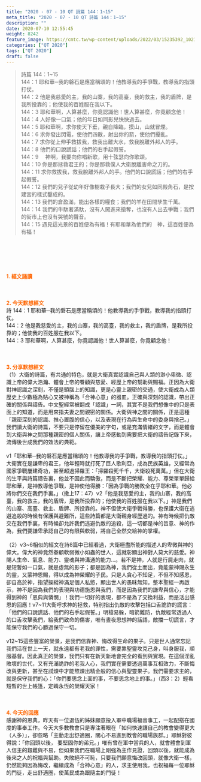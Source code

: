 ```yaml
---
title: "2020 - 07 - 10 QT 詩篇 144：1~15"
meta_title: "2020 - 07 - 10 QT 詩篇 144：1~15"
description: ""
date: 2020-07-10 12:55:45
weight: 8242
feature_image: https://cmtc.tw/wp-content/uploads/2022/03/15235392_10211799862337740_180693556567566654_o-1.webp
categories: ["QT 2020"]
tags: ["QT 2020"]
draft: false
---
```


<blockquote>詩篇 144：1~15<br />
144：1 耶和華─我的磐石是應當稱頌的！他教導我的手爭戰，教導我的指頭打仗。<br />
144：2 他是我慈愛的主，我的山寨，我的高臺，我的救主，我的盾牌，是我所投靠的；他使我的百姓服在我以下。<br />
144：3 耶和華啊，人算甚麼，你竟認識他！世人算甚麼，你竟顧念他！<br />
144：4 人好像一口氣；他的年日如同影兒快快過去。<br />
144：5 耶和華啊，求你使天下垂，親自降臨，摸山，山就冒煙。<br />
144：6 求你發出閃電，使他們四散，射出你的箭，使他們擾亂。<br />
144：7 求你從上伸手救拔我，救我出離大水，救我脫離外邦人的手。<br />
144：8 他們的口說謊話；他們的右手起假誓。<br />
144：9 　神啊，我要向你唱新歌，用十弦瑟向你歌頌。<br />
144：10 你是那拯救君王的；你是那救僕人大衛脫離害命之刀的。<br />
144：11 求你救拔我，救我脫離外邦人的手。他們的口說謊話；他們的右手起假誓。<br />
144：12 我們的兒子從幼年好像樹栽子長大；我們的女兒如同殿角石，是按建宮的樣式鑿成的。<br />
144：13 我們的倉盈滿，能出各樣的糧食；我們的羊在田間孳生千萬。<br />
144：14 我們的牛馱著滿馱，沒有人闖進來搶奪，也沒有人出去爭戰；我們的街市上也沒有哭號的聲音。<br />
144：15 遇見這光景的百姓便為有福！有耶和華為他們的　神，這百姓便為有福！</blockquote><br />
&nbsp;<br />
<br />
&nbsp;<br />
<br />
<span style="color: #ff6600;"><strong>1. </strong><strong>經文誦讀</strong></span><br />
<br />
<span style="color: #ff6600;"><strong> </strong></span><br />
<br />
<span style="color: #ff6600;"><strong>2. 今天默想</strong><strong>經文<br />
</strong></span>詩 144：1 耶和華─我的磐石是應當稱頌的！他教導我的手爭戰，教導我的指頭打仗。<br />
144：2 他是我慈愛的主，我的山寨，我的高臺，我的救主，我的盾牌，是我所投靠的；他使我的百姓服在我以下。<br />
144：3 耶和華啊，人算甚麼，你竟認識他！世人算甚麼，你竟顧念他！<br />
<br />
&nbsp;<br />
<br />
<span style="color: #ff6600;"><strong>3. 分享默想經文<br />
</strong></span>（1）大衛的詩篇，有共通的特色，就是大衛真實認識自己與人類的渺小卑微、認識上帝的偉大浩瀚、體會上帝的眷顧與慈愛、經歷上帝的幫助與賜福。正因為大衛對神認識之深刻，不僅是頭腦上的知識，更是心靈上親密的交通，使大衛成為人類歷史上少數極為貼心又被神稱為「合神心意」的器皿。正確與深刻的認識，帶出正確的關係與禱告。中文聖經常被翻成「認識」一詞，其實不是我們想像中的只是表面上的知道，而是用來指夫妻之間親密的關係。大衛與神之間的關係，正是這種「親密深刻的認識、推心置腹的信心，以及表現在行為與生命中的委身與捨己。」我們讀大衛的詩篇，不要只是停留在優美的字句，或是充滿情緒的文字，而是體會到大衛與神之間那種親密的個人關係，讓上帝感動到需要把大衛的禱告記錄下來，流傳後世成我們的效法的典範。<br />
<br />
v1「耶和華─我的磐石是應當稱頌的！他教導我的手爭戰，教導我的指頭打仗。」大衛實在是謙卑的君王，他年輕時就打死了巨人歌利亞，成為民族英雄，又經常為國家爭戰屢建奇功，甚至超過掃羅王：「掃羅殺死千千，大衛殺死萬萬。」但在大衛的生平與詩篇禱告裏，他並不因此而驕傲，而是不斷把榮耀、能力、尊榮單單歸給耶和華，是神教導他爭戰，是神使他得勝：「因為爭戰的勝敗全在乎耶和華。他必將你們交在我們手裏。」（撒上17：47）v2「他是我慈愛的主，我的山寨，我的高臺，我的救主，我的盾牌，是我所投靠的；他使我的百姓服在我以下。」神是我們的山寨、高臺、救主、盾牌、所投靠的。神不但使大衛爭戰得勝，也保護大衛在逃避追殺的時候有保護與避難所，這些詩篇都是大衛親身經歷過的。神有時候把仇敵交在我們手裏，有時候卻允許我們逃避仇敵的追殺，這一切都是神的旨意、神的作為，我們要謙卑承認自己的有限與軟弱，將自己全然交給神的掌權。<br />
<br />
（2）v3~6相似的經文在詩8篇中已經看過，大衛極盡所能的描述人的卑微與神的偉大。偉大的神竟然眷顧軟弱微小如蟲的世人，這就彰顯出神對人莫大的慈愛。神賜人生命、氣息、能力、靈魂與神溝通的能力…。若不是神，人就是行屍走肉，就是短暫如一口氣，就是虛無的影子；都是因為神，我們從土而出，竟能蒙神賜永生的靈，又蒙神恩賜，得以成為神榮耀的子民。只是人貪心不知足，不但不知感恩，卻自高於神，指望操縱神滿足個人私慾，顯出世人的愚昧無知。整本聖經一再啟示，神不是因為我們的表現與功德施恩與我們，而是因為我們的謙卑與信心，才能得到神的「恩典與憐憫」！我們一切好的表現，都不是為了交換利益，而是活出感恩的回應！v7~11大衛呼求神的拯救，特別指出仇敵的攻擊包括口舌詭詐的謊言：「他們的口說謊話、他們的右手起假誓。」明槍易躲，暗箭難防，仇敵經常透過人的口舌攻擊我們，給我們致命的傷害，唯有晝夜思想神的話語，敵擋一切謊言，才能保守我們的心勝過保守一切。<br />
<br />
v12~15這些豐富的榮景，是我們信靠神、悔改得生命的果子。只是世人通常忘記我們活在世上一天，就永遠都有老我的罪性，需要靠聖靈攻克己身，叫身服我，順服基督。因此真正的榮景，我們只有在新天新地會完全的看到與實現。在這個淫亂敗壞的世代，又有充滿詭詐的老我人心，我們實在需要透過萬事互相效力，不斷悔改與更新，甚至在試煉中才能熬煉出精金般的信心與聖靈果子。我們需要求主的，就是保守我們的心：「你們要思念上面的事，不要思念地上的事。」（西3：2）輕看短暫的世上帳篷，定睛永恆的榮耀天家！<br />
<br />
<span style="color: #ff6600;"><strong> </strong></span><br />
<br />
<span style="color: #ff6600;"><strong>4. 今天的回應<br />
</strong></span>感謝神的恩典，昨天有一位退伍的姊妹願意投入軍中職場福音事工，一起配搭在國度的事奉工作。今天大多數教會只是專注著眼在「如何快速讓自己的教會變得更大（人多）」，卻忽略「主動走出舒適圈，關心不易進到教會的職場族群。」耶穌對彼得說：「你回頭以後， 要堅固你的弟兄。」唯有曾在軍中當兵的人，就會體會到軍人信主的艱難與不易，但如果我們在職場上剛強為主作見證，回頭以後，就能成為後來之人的祝福與幫助。失敗絕不可恥，只要我們願意悔改回頭，就像大衛一樣，仍然能夠因為悔改，繼續成為「合神心意」的人，求主使用我，也祝福每一位耶穌的門徒，走出舒適圈，使萬民成為跟隨主的門徒！
        